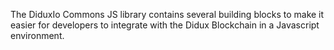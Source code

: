 The DiduxIo Commons JS library contains several building blocks to make it easier for developers to integrate with the Didux Blockchain in a Javascript environment.

